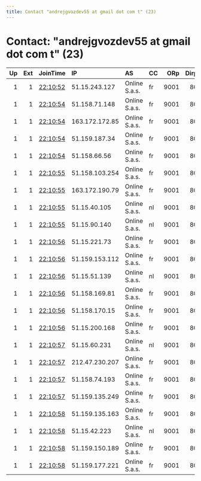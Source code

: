 ```yaml
---
title: Contact "andrejgvozdev55 at gmail dot com t" (23)
---
```


# Contact: "andrejgvozdev55 at gmail dot com t" (23)

|   Up |   Ext | JoinTime                                                                                            | IP             | AS            | CC   |   ORp |   Dirp | OS    | Version   | Nickname   |   eFamMembers |
|-----:|------:|:----------------------------------------------------------------------------------------------------|:---------------|:--------------|:-----|------:|-------:|:------|:----------|:-----------|--------------:|
|    1 |     1 | [22:10:52](https://metrics.torproject.org/rs.html#details/F350F1F69A29B2DC4D089221B3D14D7A2029CC11) | 51.15.243.127  | Online S.a.s. | fr   |  9001 |     80 | Linux | 0.4.4.7   | Andrey     |            23 |
|    1 |     1 | [22:10:54](https://metrics.torproject.org/rs.html#details/6C9C434FD5BA9CF9C4B75E29E4D3E5C69E401A7A) | 51.158.71.148  | Online S.a.s. | fr   |  9001 |     80 | Linux | 0.4.4.7   | Andrey     |            23 |
|    1 |     1 | [22:10:54](https://metrics.torproject.org/rs.html#details/AAA0F5B38718FA1F640647B2DB7DFFAC772E863B) | 163.172.172.85 | Online S.a.s. | fr   |  9001 |     80 | Linux | 0.4.4.7   | Andrey     |            23 |
|    1 |     1 | [22:10:54](https://metrics.torproject.org/rs.html#details/B61541BB42E9F66F5D5DC5FEAE0537F25DF9A28F) | 51.159.187.34  | Online S.a.s. | fr   |  9001 |     80 | Linux | 0.4.4.7   | Andrey     |            23 |
|    1 |     1 | [22:10:54](https://metrics.torproject.org/rs.html#details/B914AB8643A3F11CCB7768E9B78B6072D8AF21BF) | 51.158.66.56   | Online S.a.s. | fr   |  9001 |     80 | Linux | 0.4.4.7   | Andrey     |            23 |
|    1 |     1 | [22:10:55](https://metrics.torproject.org/rs.html#details/4C01B9B14C22652967FE762762267FBA70065C04) | 51.158.103.254 | Online S.a.s. | fr   |  9001 |     80 | Linux | 0.4.4.7   | Andrey     |            23 |
|    1 |     1 | [22:10:55](https://metrics.torproject.org/rs.html#details/BA6D4AED1C4AD24BBBB4D6565A4D338BB4B3EA83) | 163.172.190.79 | Online S.a.s. | fr   |  9001 |     80 | Linux | 0.4.4.7   | Andrey     |            23 |
|    1 |     1 | [22:10:55](https://metrics.torproject.org/rs.html#details/E26248366AE32D27577CABC4BC530950B5F091C6) | 51.15.40.105   | Online S.a.s. | nl   |  9001 |     80 | Linux | 0.4.4.7   | Andrey     |            23 |
|    1 |     1 | [22:10:55](https://metrics.torproject.org/rs.html#details/FD9BA2204F8A0E4E6DCA4B1CD647243225F177FF) | 51.15.90.140   | Online S.a.s. | nl   |  9001 |     80 | Linux | 0.4.4.7   | Andrey     |            23 |
|    1 |     1 | [22:10:56](https://metrics.torproject.org/rs.html#details/1FAEEF35A9B180317DBDCF302036BCE395FB31D7) | 51.15.221.73   | Online S.a.s. | fr   |  9001 |     80 | Linux | 0.4.4.7   | Andrey     |            23 |
|    1 |     1 | [22:10:56](https://metrics.torproject.org/rs.html#details/4A6C0BBD1F3B7E6D53E1567CCCDD7CDF80582666) | 51.159.153.112 | Online S.a.s. | fr   |  9001 |     80 | Linux | 0.4.4.7   | Andrey     |            23 |
|    1 |     1 | [22:10:56](https://metrics.torproject.org/rs.html#details/62570349895FD4140A3AB121030729B58203BD2E) | 51.15.51.139   | Online S.a.s. | nl   |  9001 |     80 | Linux | 0.4.4.7   | Andrey     |            23 |
|    1 |     1 | [22:10:56](https://metrics.torproject.org/rs.html#details/ABB1CEF68BCB84892C8B04F2579D4D89704A45DA) | 51.158.169.81  | Online S.a.s. | fr   |  9001 |     80 | Linux | 0.4.4.7   | Andrey     |            23 |
|    1 |     1 | [22:10:56](https://metrics.torproject.org/rs.html#details/BBC83BDAF230A0361C8EB89A3600FA54C2954026) | 51.158.170.15  | Online S.a.s. | fr   |  9001 |     80 | Linux | 0.4.4.7   | Andrey     |            23 |
|    1 |     1 | [22:10:56](https://metrics.torproject.org/rs.html#details/EA820B2E9B47A03C38F84E48C00F7100B3FB782A) | 51.15.200.168  | Online S.a.s. | fr   |  9001 |     80 | Linux | 0.4.4.7   | Andrey     |            23 |
|    1 |     1 | [22:10:57](https://metrics.torproject.org/rs.html#details/65FBA9D908F958DB9849D93FCCD8F310B891FB7C) | 51.15.60.231   | Online S.a.s. | nl   |  9001 |     80 | Linux | 0.4.4.7   | Andrey     |            23 |
|    1 |     1 | [22:10:57](https://metrics.torproject.org/rs.html#details/8821876B58B5E6EF8D97378295A75E241D824BC9) | 212.47.230.207 | Online S.a.s. | fr   |  9001 |     80 | Linux | 0.4.4.7   | Andrey     |            23 |
|    1 |     1 | [22:10:57](https://metrics.torproject.org/rs.html#details/AAC63A4E2DAB8A1EA52F7FAA7CF730152105F5D9) | 51.158.74.193  | Online S.a.s. | fr   |  9001 |     80 | Linux | 0.4.4.7   | Andrey     |            23 |
|    1 |     1 | [22:10:57](https://metrics.torproject.org/rs.html#details/B49498992E360B68D6CEF94A953FF86382143790) | 51.159.135.249 | Online S.a.s. | fr   |  9001 |     80 | Linux | 0.4.4.7   | Andrey     |            23 |
|    1 |     1 | [22:10:58](https://metrics.torproject.org/rs.html#details/A0A2BB1D7475D8366F05BE49975D93A252E4F94F) | 51.159.135.163 | Online S.a.s. | fr   |  9001 |     80 | Linux | 0.4.4.7   | Andrey     |            23 |
|    1 |     1 | [22:10:58](https://metrics.torproject.org/rs.html#details/BC0E934CA0B58B355AAC25765EFB0FB2CA30C9C7) | 51.15.42.223   | Online S.a.s. | nl   |  9001 |     80 | Linux | 0.4.4.7   | Andrey     |            23 |
|    1 |     1 | [22:10:58](https://metrics.torproject.org/rs.html#details/F1B314F3593A68B5BD9C7DB1D049618385B695A3) | 51.159.150.189 | Online S.a.s. | fr   |  9001 |     80 | Linux | 0.4.4.7   | Andrey     |            23 |
|    1 |     1 | [22:10:58](https://metrics.torproject.org/rs.html#details/FD233B86F4DE2977D29AF40739C8847DF3A9E4E5) | 51.159.177.221 | Online S.a.s. | fr   |  9001 |     80 | Linux | 0.4.4.7   | Andrey     |            23 |

